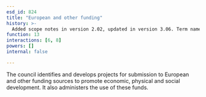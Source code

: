 ```yaml
---
esd_id: 824
title: "European and other funding"
history: >-
  Added scope notes in version 2.02, updated in version 3.06. Term name changed from 'Community development - resource procurement - European funding' to 'Community development - resource procurement - European and other funding' in version 3.06. Name changed to 'European and other funding' in version 4.00.
function: 13
interactions: [6, 8]
powers: []
internal: false

---
```


The council identifies and develops projects for submission to European and other funding sources to promote economic, physical and social development. It also administers the use of these funds.

